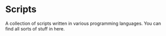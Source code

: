 # Scripts
A collection of scripts written in various programming languages. You can find all sorts of stuff in here.
